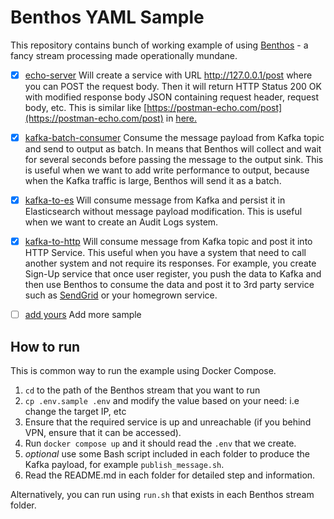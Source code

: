 # Benthos YAML Sample

This repository contains bunch of working example of using 
[Benthos](https://www.benthos.dev/) - a fancy stream processing made operationally mundane.


* [x] [echo-server](/benthos/echo-server) Will create a service with URL http://127.0.0.1/post where you can POST the request body.
  Then it will return HTTP Status 200 OK with modified response body JSON containing request header, request body, etc.
  This is similar like [https://postman-echo.com/post](https://postman-echo.com/post) in [here.](https://documenter.getpostman.com/view/5025623/SWTG5aqV)

* [x] [kafka-batch-consumer](/benthos/kafka-batch-consumer) Consume the message payload from Kafka topic and send to output as batch.
  In means that Benthos will collect and wait for several seconds before passing the message to the output sink.
  This is useful when we want to add write performance to output, because when the Kafka traffic is large, Benthos will send it as a batch.

* [x] [kafka-to-es](/benthos/kafka-to-es) Will consume message from Kafka and persist it in Elasticsearch without message payload modification.
  This is useful when we want to create an Audit Logs system.

* [x] [kafka-to-http](/benthos/kafka-to-http) Will consume message from Kafka topic and post it into HTTP Service.
  This useful when you have a system that need to call another system and not require its responses.
  For example, you create Sign-Up service that once user register, you push the data to Kafka and then use Benthos
  to consume the data and post it to 3rd party service such as [SendGrid](https://docs.sendgrid.com/api-reference/mail-send/mail-send) or your homegrown service.

* [ ] [add yours](#) Add more sample

## How to run

This is common way to run the example using Docker Compose.

1. `cd` to the path of the Benthos stream that you want to run
2. `cp .env.sample .env` and modify the value based on your need: i.e change the target IP, etc
3. Ensure that the required service is up and unreachable (if you behind VPN, ensure that it can be accessed).
4. Run `docker compose up` and it should read the `.env` that we create.
5. _optional_ use some Bash script included in each folder to produce the Kafka payload, for example `publish_message.sh`.
6. Read the README.md in each folder for detailed step and information.

Alternatively, you can run using `run.sh` that exists in each Benthos stream folder.
